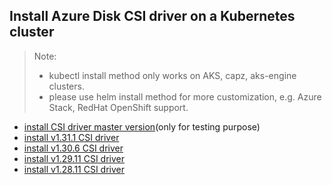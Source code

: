 ## Install Azure Disk CSI driver on a Kubernetes cluster
> Note: 
>  - kubectl install method only works on AKS, capz, aks-engine clusters.
>  - please use helm install method for more customization, e.g. Azure Stack, RedHat OpenShift support.
> 
 - [install CSI driver master version](./install-csi-driver-master.md)(only for testing purpose)
 - [install v1.31.1 CSI driver](./install-csi-driver-v1.31.1.md)
 - [install v1.30.6 CSI driver](./install-csi-driver-v1.30.6.md)
 - [install v1.29.11 CSI driver](./install-csi-driver-v1.29.11.md)
 - [install v1.28.11 CSI driver](./install-csi-driver-v1.28.11.md)

